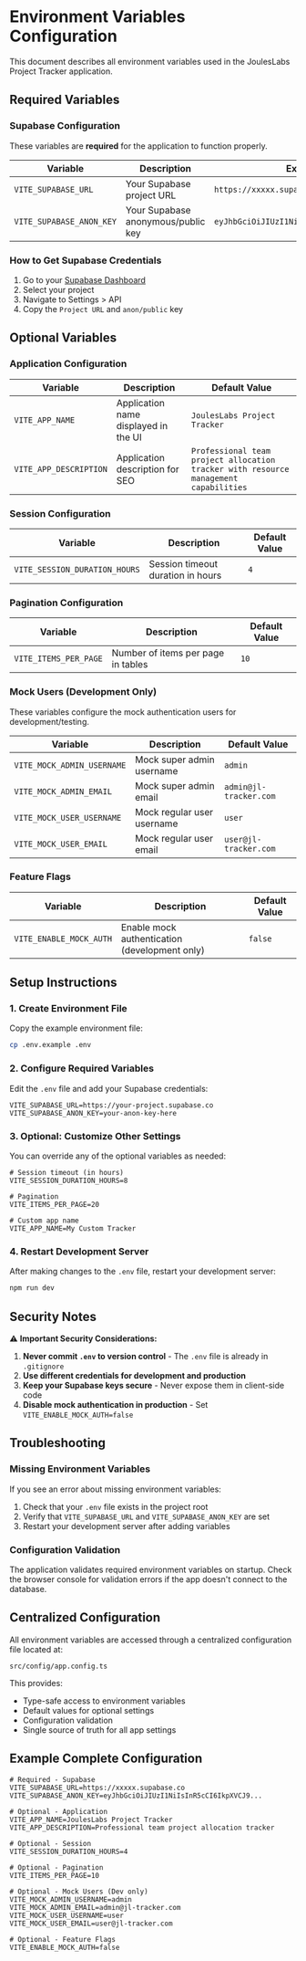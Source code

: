 # Environment Variables Configuration

This document describes all environment variables used in the JoulesLabs Project Tracker application.

## Required Variables

### Supabase Configuration

These variables are **required** for the application to function properly.

| Variable | Description | Example |
|----------|-------------|---------|
| `VITE_SUPABASE_URL` | Your Supabase project URL | `https://xxxxx.supabase.co` |
| `VITE_SUPABASE_ANON_KEY` | Your Supabase anonymous/public key | `eyJhbGciOiJIUzI1NiIsInR5cCI6IkpXVCJ9...` |

### How to Get Supabase Credentials

1. Go to your [Supabase Dashboard](https://app.supabase.com)
2. Select your project
3. Navigate to Settings > API
4. Copy the `Project URL` and `anon/public` key

## Optional Variables

### Application Configuration

| Variable | Description | Default Value |
|----------|-------------|---------------|
| `VITE_APP_NAME` | Application name displayed in the UI | `JoulesLabs Project Tracker` |
| `VITE_APP_DESCRIPTION` | Application description for SEO | `Professional team project allocation tracker with resource management capabilities` |

### Session Configuration

| Variable | Description | Default Value |
|----------|-------------|---------------|
| `VITE_SESSION_DURATION_HOURS` | Session timeout duration in hours | `4` |

### Pagination Configuration

| Variable | Description | Default Value |
|----------|-------------|---------------|
| `VITE_ITEMS_PER_PAGE` | Number of items per page in tables | `10` |

### Mock Users (Development Only)

These variables configure the mock authentication users for development/testing.

| Variable | Description | Default Value |
|----------|-------------|---------------|
| `VITE_MOCK_ADMIN_USERNAME` | Mock super admin username | `admin` |
| `VITE_MOCK_ADMIN_EMAIL` | Mock super admin email | `admin@jl-tracker.com` |
| `VITE_MOCK_USER_USERNAME` | Mock regular user username | `user` |
| `VITE_MOCK_USER_EMAIL` | Mock regular user email | `user@jl-tracker.com` |

### Feature Flags

| Variable | Description | Default Value |
|----------|-------------|---------------|
| `VITE_ENABLE_MOCK_AUTH` | Enable mock authentication (development only) | `false` |

## Setup Instructions

### 1. Create Environment File

Copy the example environment file:

```bash
cp .env.example .env
```

### 2. Configure Required Variables

Edit the `.env` file and add your Supabase credentials:

```env
VITE_SUPABASE_URL=https://your-project.supabase.co
VITE_SUPABASE_ANON_KEY=your-anon-key-here
```

### 3. Optional: Customize Other Settings

You can override any of the optional variables as needed:

```env
# Session timeout (in hours)
VITE_SESSION_DURATION_HOURS=8

# Pagination
VITE_ITEMS_PER_PAGE=20

# Custom app name
VITE_APP_NAME=My Custom Tracker
```

### 4. Restart Development Server

After making changes to the `.env` file, restart your development server:

```bash
npm run dev
```

## Security Notes

⚠️ **Important Security Considerations:**

1. **Never commit `.env` to version control** - The `.env` file is already in `.gitignore`
2. **Use different credentials for development and production**
3. **Keep your Supabase keys secure** - Never expose them in client-side code
4. **Disable mock authentication in production** - Set `VITE_ENABLE_MOCK_AUTH=false`

## Troubleshooting

### Missing Environment Variables

If you see an error about missing environment variables:

1. Check that your `.env` file exists in the project root
2. Verify that `VITE_SUPABASE_URL` and `VITE_SUPABASE_ANON_KEY` are set
3. Restart your development server after adding variables

### Configuration Validation

The application validates required environment variables on startup. Check the browser console for validation errors if the app doesn't connect to the database.

## Centralized Configuration

All environment variables are accessed through a centralized configuration file located at:

```
src/config/app.config.ts
```

This provides:
- Type-safe access to environment variables
- Default values for optional settings
- Configuration validation
- Single source of truth for all app settings

## Example Complete Configuration

```env
# Required - Supabase
VITE_SUPABASE_URL=https://xxxxx.supabase.co
VITE_SUPABASE_ANON_KEY=eyJhbGciOiJIUzI1NiIsInR5cCI6IkpXVCJ9...

# Optional - Application
VITE_APP_NAME=JoulesLabs Project Tracker
VITE_APP_DESCRIPTION=Professional team project allocation tracker

# Optional - Session
VITE_SESSION_DURATION_HOURS=4

# Optional - Pagination
VITE_ITEMS_PER_PAGE=10

# Optional - Mock Users (Dev only)
VITE_MOCK_ADMIN_USERNAME=admin
VITE_MOCK_ADMIN_EMAIL=admin@jl-tracker.com
VITE_MOCK_USER_USERNAME=user
VITE_MOCK_USER_EMAIL=user@jl-tracker.com

# Optional - Feature Flags
VITE_ENABLE_MOCK_AUTH=false
```
